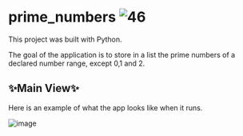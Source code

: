 # prime_numbers ![46](https://github.com/DarielEGM/prime_numbers/assets/123778387/b8ccdc34-0e4f-4a1b-9d3c-12778aabab3d)

This project was built with Python.

The goal of the application is to store in a list the prime numbers of a declared number range, except 0,1 and 2.

## ✨**Main View**✨

Here is an example of what the app looks like when it runs.

![image](https://github.com/DarielEGM/prime_numbers/assets/123778387/e2d8e8a3-2a01-4914-8364-2575a0899911)
